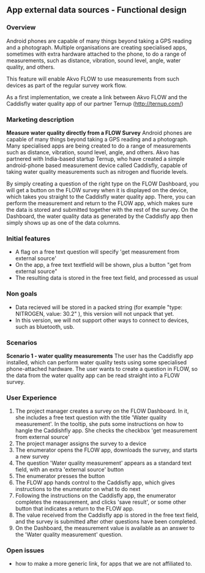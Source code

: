 App external data sources - Functional design
----------------------------------------------


### Overview
Android phones are capable of many things beyond taking a GPS reading and a photograph. Multiple organisations are creating specialised apps, sometimes with extra hardware attached to the phone, to do a range of measurements, such as distance, vibration, sound level, angle, water quality, and others.

This feature will enable Akvo FLOW to use measurements from such devices as part of the regular survey work flow.

As a first implementation, we create a link between Akvo FLOW and the Caddisfly water quality app of our partner Ternup (http://ternup.com/) 

### Marketing description
**Measure water quality directly from a FLOW Survey**
Android phones are capable of many things beyond taking a GPS reading and a photograph. Many specialised apps are being created to do a range of measurements such as distance, vibration, sound level, angle, and others. Akvo has partnered with India-based startup Ternup, who have created a simple android-phone based measurement device called Caddisfly, capable of taking water quality measurements such as nitrogen and fluoride levels. 

By simply creating a question of the right type on the FLOW Dashboard, you will get a button on the FLOW survey when it is displayed on the device, which takes you straight to the Caddisfly water quality app. There, you can perform the measurement and return to the FLOW app, which makes sure the data is stored and submitted together with the rest of the survey. On the Dashboard, the water quality data as generated by the Caddisfly app then simply shows up as one of the data columns.

### Initial features
* A flag on a free text question will specify 'get measurement from external source'
* On the app, a free text textfield will be shown, plus a button "get from external source"
* The resulting data is stored in the free text field, and processed as usual


### Non goals
* Data recieved will be stored in a packed string (for example "type: NITROGEN, value: 30.2" ), this version will not unpack that yet.
* In this version, we will not support other ways to connect to devices, such as bluetooth, usb.

### Scenarios
**Scenario 1 - water quality measurements**
The user has the Caddisfly app installed, which can perform water quality tests using some specialised phone-attached hardware. The user wants to create a question in FLOW, so the data from the water quality app can be read straight into a FLOW survey. 

### User Experience 
1. The project manager creates a survey on the FLOW Dashboard. In it, she includes a free text question with the title 'Water quality measurement'. In the tooltip, she puts some instructions on how to hangle the Caddishfly app. She checks the checkbox 'get measurement from external source'
2. The project manager assigns the survey to a device
3. The enumerator opens the FLOW app, downloads the survey, and starts a new survey
4. The question 'Water quality measurement' appears as a standard text field, with an extra 'external source' button
5. The enumerator presses the button
6. The FLOW app hands control to the Caddisfly app, which gives instructions to the enumerator on what to do next
7. Following the instructions on the Caddisfly app, the enumerator completes the measurement, and clicks 'save result', or some other button that indicates a return to the FLOW app.
8. The value received from the Caddisfly app is stored in the free text field, and the survey is submitted after other questions have been completed.
9. On the Dashboard, the measurement value is available as an answer to the 'Water quality measurement' question. 


### Open issues
* how to make a more generic link, for apps that we are not affiliated to.
